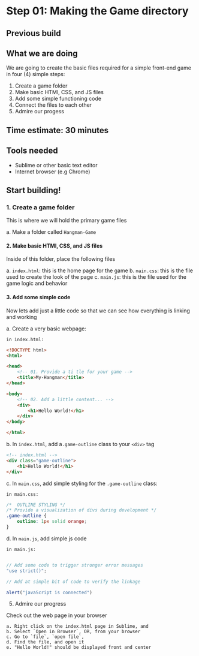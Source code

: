 # Step 01: Making the Game directory

## Previous build

## What we are doing
We are going to create the basic files required for a simple front-end game in four (4) simple steps:

1. Create a game folder
2. Make basic HTMl, CSS, and JS files
3. Add some simple functioning code
4. Connect the files to each other
5. Admire our progess

## Time estimate:  30 minutes

## Tools needed
- Sublime or other basic text editor
- Internet browser (e.g Chrome)

## Start building!

### 1. Create a game folder

This is where we will hold the primary game files

a. Make a folder called `Hangman-Game`

#### 2. Make basic HTMl, CSS, and JS files
	
Inside of this folder, place the following files

a. `index.html`: this is the home page for the game
b.  `main.css`: this is the file used to create the look of the page
c. `main.js`: this is the file used for the game logic and behavior

#### 3. Add some simple code

Now lets add just a little code so that we can see how everything is linking and working

a. Create a very basic webpage:

`in index.html:`

```html
<!DOCTYPE html>
<html>

<head>
	<!-- 01. Provide a ti tle for your game -->
	<title>My-Hangman</title>
</head>

<body>
	<!-- 02. Add a little content... -->
	<div>
		<h1>Hello World!</h1>
	</div>
</body>

</html>
```
b. In `index.html`, add a`.game-outline` class to your `<div>` tag

```html
<!-- index.html -->
<div class="game-outline">
	<h1>Hello World!</h1>
</div>
```
c. In `main.css`, add simple styling for the `.game-outline` class:

`in main.css:`

```css
/*  OUTLINE STYLING */
/* Provide a visualization of divs during development */
.game-outline {
	outline: 1px solid orange;
}
```

d. In `main.js`, add simple js code

`in main.js:`

```javascript

// Add some code to trigger stronger error messages
"use strict()";

// Add at simple bit of code to verify the linkage

alert("javaScript is connected")

```


5. Admire our progress

Check out the web page in your browser

	a. Right click on the index.html page in Sublime, and 
	b. Select `Open in Browser`, OR, from your browser
	c. Go to `file`, `open file`, 
	d. Find the file, and open it
	e. "Hello World!" should be displayed front and center
